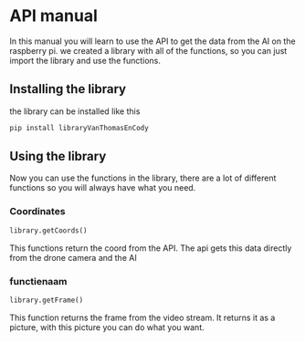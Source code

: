# API manual

In this manual you will learn to use the API to get the data from the AI on the raspberry pi. we created a library with all of the functions, so you can just import the library and use the functions.

## Installing the library

the library can be installed like this

```powershell
pip install libraryVanThomasEnCody
```

## Using the library

Now you can use the functions in the library, there are a lot of different functions so you will always have what you need.

### Coordinates

```python
library.getCoords()
```

This functions return the coord from the API. The api gets this data directly from the drone camera and the AI

### functienaam

```python
library.getFrame()
```
This function returns the frame from the video stream. It returns it as a picture, with this picture you can do what you want.

